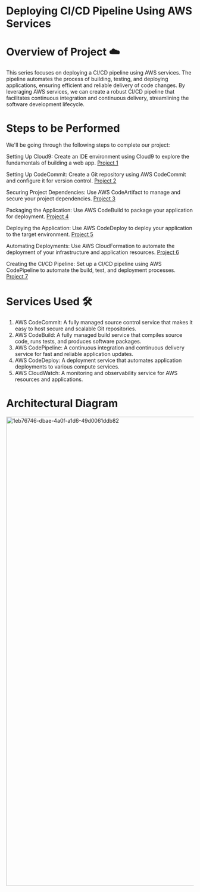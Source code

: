 # Deploying CI/CD Pipeline Using AWS Services 

# Overview of Project ☁️
This series focuses on deploying a CI/CD pipeline using AWS services. The pipeline automates the process of building, testing, and deploying applications, ensuring efficient and reliable delivery of code changes. By leveraging AWS services, we can create a robust CI/CD pipeline that facilitates continuous integration and continuous delivery, streamlining the software development lifecycle.

# Steps to be Performed
We'll be going through the following steps to complete our project:

Setting Up Cloud9: Create an IDE environment using Cloud9 to explore the fundamentals of building a web app.
[Project 1](https://bit.ly/3XYmWUJ)

Setting Up CodeCommit: Create a Git repository using AWS CodeCommit and configure it for version control.
[Project 2](https://bit.ly/4eeRFSV)

Securing Project Dependencies: Use AWS CodeArtifact to manage and secure your project dependencies.
[Project 3](https://bit.ly/3ZEm8W9)

Packaging the Application: Use AWS CodeBuild to package your application for deployment.
[Project 4](https://bit.ly/3ZGoFPM)

Deploying the Application: Use AWS CodeDeploy to deploy your application to the target environment.
[Project 5](https://bit.ly/3N1fSjI)

Automating Deployments: Use AWS CloudFormation to automate the deployment of your infrastructure and application resources.
[Project 6](https://bit.ly/3TQ8rj4)

Creating the CI/CD Pipeline: Set up a CI/CD pipeline using AWS CodePipeline to automate the build, test, and deployment processes.
[Project 7](https://bit.ly/4erIaAb)

# Services Used 🛠
1. AWS CodeCommit: A fully managed source control service that makes it easy to host secure and scalable Git repositories.
2. AWS CodeBuild: A fully managed build service that compiles source code, runs tests, and produces software packages.
3. AWS CodePipeline: A continuous integration and continuous delivery service for fast and reliable application updates.
4. AWS CodeDeploy: A deployment service that automates application deployments to various compute services.
5. AWS CloudWatch: A monitoring and observability service for AWS resources and applications.

# Architectural Diagram

<img width="1259" alt="1eb76746-dbae-4a0f-a1d6-49d0061ddb82" src="https://github.com/user-attachments/assets/847ec042-9b55-4680-947b-6e3b1ae31745">

